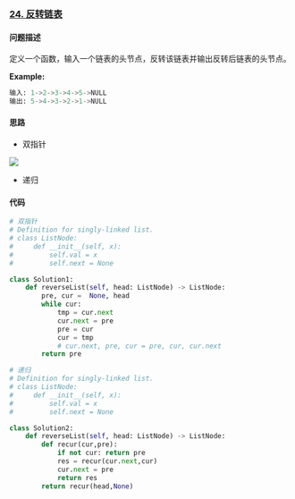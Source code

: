 ### [24. 反转链表](https://leetcode-cn.com/problems/miao/)

#### 问题描述
定义一个函数，输入一个链表的头节点，反转该链表并输出反转后链表的头节点。

**Example:**
```python
输入: 1->2->3->4->5->NULL
输出: 5->4->3->2->1->NULL
```

#### 思路
- 双指针

![](http://markdown.diobrando0825.cn/2020-12-25-Screen%20Shot%202020-12-25%20at%209.15.28%20PM.png)
- 递归
#### 代码

```python
# 双指针
# Definition for singly-linked list.
# class ListNode:
#     def __init__(self, x):
#         self.val = x
#         self.next = None

class Solution1:
    def reverseList(self, head: ListNode) -> ListNode:
        pre, cur =  None, head
        while cur:
            tmp = cur.next
            cur.next = pre
            pre = cur
            cur = tmp
            # cur.next, pre, cur = pre, cur, cur.next
        return pre
```
```python
# 递归
# Definition for singly-linked list.
# class ListNode:
#     def __init__(self, x):
#         self.val = x
#         self.next = None

class Solution2:
    def reverseList(self, head: ListNode) -> ListNode:
        def recur(cur,pre):
            if not cur: return pre
            res = recur(cur.next,cur)
            cur.next = pre
            return res
        return recur(head,None)
```